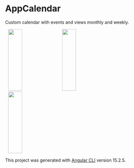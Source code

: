 # AppCalendar

Custom calendar with events and views monthly and weekly.

<div>
<img src="https://user-images.githubusercontent.com/48102250/231398186-4638c325-9ff8-4f58-9a85-78c8fb089d59.jpg" height="200" width="30%" style="margin: 0 10px">
<img src="https://user-images.githubusercontent.com/48102250/231399564-a9263231-fe1e-4550-ac74-92fbc070e67f.jpg" height="200" width="30%" style="margin: 0 10px">
<img src="https://user-images.githubusercontent.com/48102250/231399599-6612449f-112a-45fe-9467-0ee71247c464.jpg" height="200" width="30%" style="margin: 0 10px">
</div>

This project was generated with [Angular CLI](https://github.com/angular/angular-cli) version 15.2.5.
